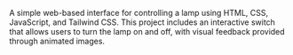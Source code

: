 A simple web-based interface for controlling a lamp using HTML, CSS, JavaScript, and Tailwind CSS. This project includes an interactive switch that allows users to turn the lamp on and off, with visual feedback provided through animated images.

